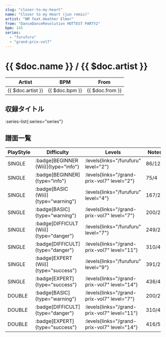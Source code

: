 ```yaml
---
slug: "closer-to-my-heart"
name: "Closer to my Heart (jun remix)"
artist: "NM feat.Heather Elmer"
from: "DanceDanceRevolution HOTTEST PARTY2"
bpm: 145
series:
  - "furufuru"
  - "grand-prix-vol7"
---
```


# {{ $doc.name }} / {{ $doc.artist }}

|Artist|BPM|From|
|------|---|----|
|{{ $doc.artist }}|{{ $doc.bpm }}|{{ $doc.from }}|

## 収録タイトル

:series-list{:series="series"}

## 譜面一覧

|PlayStyle|Difficulty|Levels|Notes|Movie|
|---------|----------|------|-----|-----|
|SINGLE| :badge[BEGINNER (Wii)]{type="info"}| :levels{links="/furufuru" level="2"}|86/12||
|SINGLE| :badge[BEGINNER]{type="info"}| :levels{links="/grand-prix-vol7" level="2"}|75/4||
|SINGLE| :badge[BASIC (Wii)]{type="warning"}| :levels{links="/furufuru" level="4"}|167/22||
|SINGLE| :badge[BASIC]{type="warning"}| :levels{links="/grand-prix-vol7" level="7"}|200/27||
|SINGLE| :badge[DIFFICULT (Wii)]{type="danger"}| :levels{links="/furufuru" level="7"}|249/25||
|SINGLE| :badge[DIFFICULT]{type="danger"}| :levels{links="/grand-prix-vol7" level="11"}|310/48||
|SINGLE| :badge[EXPERT (Wii)]{type="success"}| :levels{links="/furufuru" level="9"}|391/26||
|SINGLE| :badge[EXPERT]{type="success"}| :levels{links="/grand-prix-vol7" level="14"}|436/48||
|DOUBLE| :badge[BASIC]{type="warning"}| :levels{links="/grand-prix-vol7" level="7"}|200/27||
|DOUBLE| :badge[DIFFICULT]{type="danger"}| :levels{links="/grand-prix-vol7" level="11"}|310/48||
|DOUBLE| :badge[EXPERT]{type="success"}| :levels{links="/grand-prix-vol7" level="14"}|416/53||
